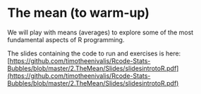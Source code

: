# The mean (to warm-up)

We will play with means (averages) to explore some of the most fundamental aspects of R programming.

The slides containing the code to run and exercises is here:
[https://github.com/timotheenivalis/Rcode-Stats-Bubbles/blob/master/2.TheMean/Slides/slidesintrotoR.pdf](https://github.com/timotheenivalis/Rcode-Stats-Bubbles/blob/master/2.TheMean/Slides/slidesintrotoR.pdf)

